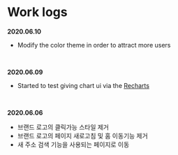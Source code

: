 # Work logs

**2020.06.10**

- Modify the color theme in order to attract more users

<br>

**2020.06.09**

- Started to test giving chart ui via the [Recharts](http://recharts.org/en-US/guide/getting-started)

<br>

**2020.06.06**

- 브랜드 로고의 클릭가능 스타일 제거
- 브랜드 로고의 페이지 새로고침 및 홈 이동기능 제거
- 새 주소 검색 기능을 사용되는 페이지로 이동
